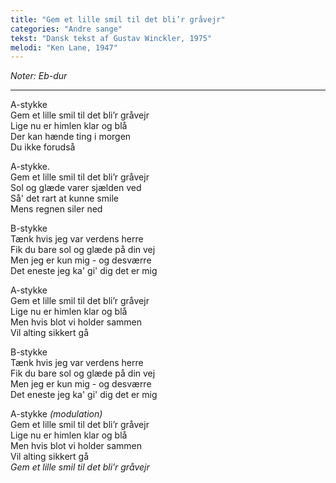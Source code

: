 ```yaml
---
title: "Gem et lille smil til det bli’r gråvejr"
categories: "Andre sange"
tekst: "Dansk tekst af Gustav Winckler, 1975"
melodi: "Ken Lane, 1947"
---
```


*Noter: Eb-dur*

***

A-stykke\
Gem et lille smil til det bli’r gråvejr\
Lige nu er himlen klar og blå\
Der kan hænde ting i morgen\
Du ikke forudså

A-stykke.\
Gem et lille smil til det bli’r gråvejr\
Sol og glæde varer sjælden ved\
Så' det rart at kunne smile\
Mens regnen siler ned

B-stykke\
Tænk hvis jeg var verdens herre\
Fik du bare sol og glæde på din vej\
Men jeg er kun mig - og desværre\
Det eneste jeg ka' gi' dig det er mig

A-stykke\
Gem et lille smil til det bli’r gråvejr\
Lige nu er himlen klar og blå\
Men hvis blot vi holder sammen\
Vil alting sikkert gå

B-stykke\
Tænk hvis jeg var verdens herre\
Fik du bare sol og glæde på din vej\
Men jeg er kun mig - og desværre\
Det eneste jeg ka' gi' dig det er mig

A-stykke *(modulation)*\
Gem et lille smil til det bli’r gråvejr\
Lige nu er himlen klar og blå\
Men hvis blot vi holder sammen\
Vil alting sikkert gå\
*Gem et lille smil til det bli’r gråvejr*